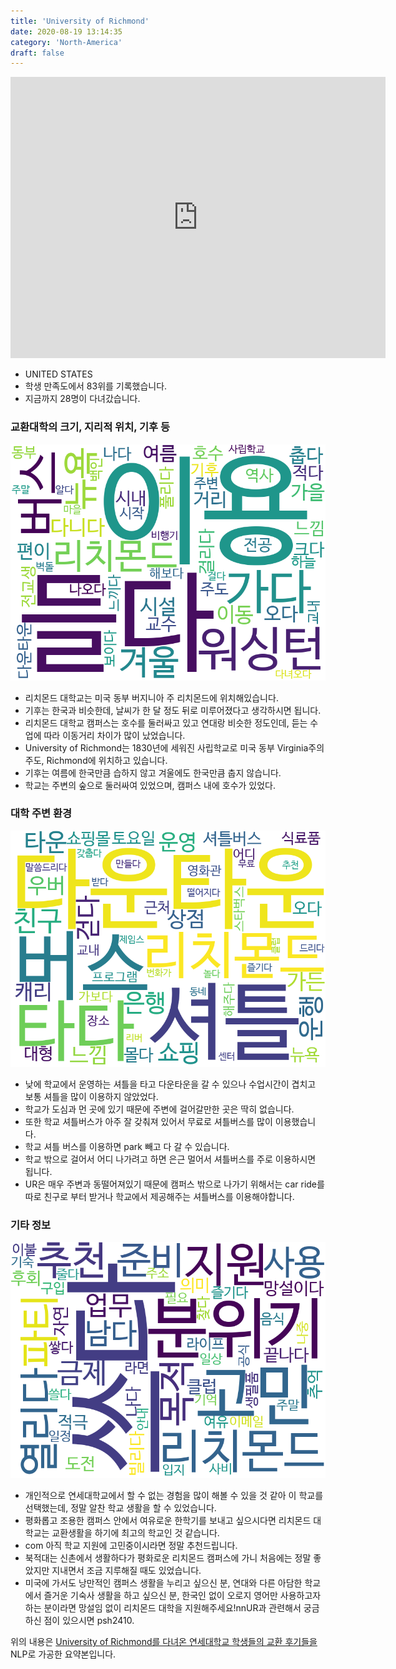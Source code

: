 ```yaml
---
title: 'University of Richmond'
date: 2020-08-19 13:14:35
category: 'North-America'
draft: false
---
```


<iframe
width="600"
height="450"
frameborder="0" style="border:0"
src="https://www.google.com/maps/embed/v1/place?key=AIzaSyC9e1AME-pVmWC4hBpFdu5S4dKzyepa3HQ&q=University+of+Richmond&center=37.5751669,-77.5407146&zoom=14" allowfullscreen>
</iframe>


* UNITED STATES
* 학생 만족도에서 83위를 기록했습니다.
* 지금까지 28명이 다녀갔습니다. 

### 교환대학의 크기, 지리적 위치, 기후 등

![gen_info-WordCloud](../univ_wordclouds_okt/gen_info/US000232_gen_info_okt.png)

* 리치몬드 대학교는 미국 동부 버지니아 주 리치몬드에 위치해있습니다.
* 기후는 한국과 비슷한데, 날씨가 한 달 정도 뒤로 미루어졌다고 생각하시면 됩니다.
* 리치몬드 대학교 캠퍼스는 호수를 둘러싸고 있고 연대랑 비슷한 정도인데, 듣는 수업에 따라 이동거리 차이가 많이 났었습니다.
* University of Richmond는 1830년에 세워진 사립학교로 미국 동부 Virginia주의 주도, Richmond에 위치하고 있습니다.
* 기후는 여름에 한국만큼 습하지 않고 겨울에도 한국만큼 춥지 않습니다.
* 학교는 주변의 숲으로 둘러싸여 있었으며, 캠퍼스 내에 호수가 있었다.


### 대학 주변 환경

![env_info-WordCloud](../univ_wordclouds_okt/env_info/US000232_env_info_okt.png)

* 낮에 학교에서 운영하는 셔틀을 타고 다운타운을 갈 수 있으나 수업시간이 겹치고 보통 셔틀을 많이 이용하지 않았었다.
* 학교가 도심과 먼 곳에 있기 때문에 주변에 걸어갈만한 곳은 딱히 없습니다.
* 또한 학교 셔틀버스가 아주 잘 갖춰져 있어서 무료로 셔틀버스를 많이 이용했습니다.
* 학교 셔틀 버스를 이용하면 park 빼고 다 갈 수 있습니다.
* 학교 밖으로 걸어서 어디 나가려고 하면 은근 멀어서 셔틀버스를 주로 이용하시면 됩니다.
* UR은 매우 주변과 동떨어져있기 때문에 캠퍼스 밖으로 나가기 위해서는 car ride를 따로 친구로 부터 받거나 학교에서 제공해주는 셔틀버스를 이용해야합니다.


### 기타 정보

![etc_info-WordCloud](../univ_wordclouds_okt/etc_info/US000232_etc_info_okt.png)

* 개인적으로 연세대학교에서 할 수 없는 경험을 많이 해볼 수 있을 것 같아 이 학교를 선택했는데, 정말 알찬 학교 생활을 할 수 있었습니다.
* 평화롭고 조용한 캠퍼스 안에서 여유로운 한학기를 보내고 싶으시다면 리치몬드 대학교는 교환생활을 하기에 최고의 학교인 것 같습니다.
* com 아직 학교 지원에 고민중이시라면 정말 추천드립니다.
* 북적대는 신촌에서 생활하다가 평화로운 리치몬드 캠퍼스에 가니 처음에는 정말 좋았지만 지내면서 조금 지루해질 때도 있었습니다.
* 미국에 가서도 낭만적인 캠퍼스 생활을 누리고 싶으신 분, 연대와 다른 아담한 학교에서 즐거운 기숙사 생활을 하고 싶으신 분, 한국인 없이 오로지 영어만 사용하고자 하는 분이라면 망설임 없이 리치몬드 대학을 지원해주세요!nnUR과 관련해서 궁금하신 점이 있으시면 psh2410.


위의 내용은 [University of Richmond를 다녀온 연세대학교 학생들의 교환 후기들을](http://oia.yonsei.ac.kr/partner/expReport.asp?ucode=US000232&bgbn=A) NLP로 가공한 요약본입니다. 
